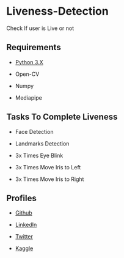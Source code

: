 # Liveness-Detection
Check If user is Live or not

## Requirements

* [Python 3.X](https://docs.python.org/3/)

* Open-CV

* Numpy

* Mediapipe

## Tasks To Complete Liveness

* Face Detection

* Landmarks Detection

* 3x Times Eye Blink

* 3x Times Move Iris to Left

* 3x Times Move Iris to Right

## Profiles

* [Github](https://github.com/chauhanmahavir)

* [LinkedIn](https://www.linkedin.com/in/chauhan-mahaveer-13674b157)

* [Twitter](https://twitter.com/Chauhan_Meet98)

* [Kaggle](https://www.kaggle.com/mahavirchauhan)
